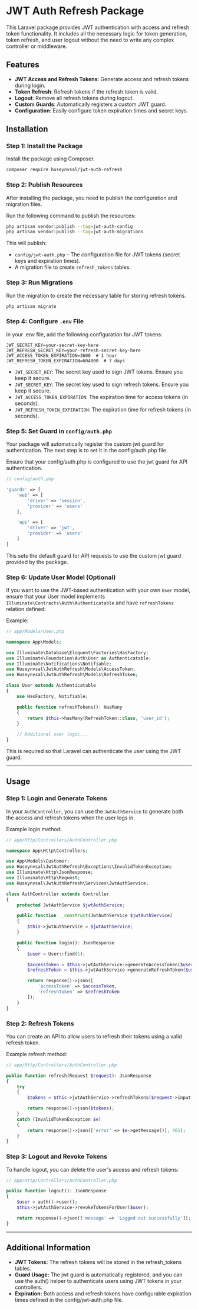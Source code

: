 # JWT Auth Refresh Package

This Laravel package provides JWT authentication with access and refresh token functionality. It includes all the necessary logic for token generation, token refresh, and user logout without the need to write any complex controller or middleware.

## Features

- **JWT Access and Refresh Tokens**: Generate access and refresh tokens during login.
- **Token Refresh**: Refresh tokens if the refresh token is valid.
- **Logout**: Remove all refresh tokens during logout.
- **Custom Guards**: Automatically registers a custom JWT guard.
- **Configuration**: Easily configure token expiration times and secret keys.

## Installation

### Step 1: Install the Package

Install the package using Composer.

```bash
composer require huseynvsal/jwt-auth-refresh
```

### Step 2: Publish Resources

After installing the package, you need to publish the configuration and migration files.

Run the following command to publish the resources:

```bash
php artisan vendor:publish --tag=jwt-auth-config
php artisan vendor:publish --tag=jwt-auth-migrations
```

This will publish:

* `config/jwt-auth.php` – The configuration file for JWT tokens (secret keys and expiration times).
* A migration file to create `refresh_tokens` tables.

### Step 3: Run Migrations

Run the migration to create the necessary table for storing refresh tokens.

```bash
php artisan migrate
```

### Step 4: Configure `.env` File

In your .env file, add the following configuration for JWT tokens:

```env
JWT_SECRET_KEY=your-secret-key-here
JWT_REFRESH_SECRET_KEY=your-refresh-secret-key-here
JWT_ACCESS_TOKEN_EXPIRATION=3600  # 1 hour
JWT_REFRESH_TOKEN_EXPIRATION=604800  # 7 days
```

* `JWT_SECRET_KEY`: The secret key used to sign JWT tokens. Ensure you keep it secure.
* `JWT_SECRET_KEY`: The secret key used to sign refresh tokens. Ensure you keep it secure.
* `JWT_ACCESS_TOKEN_EXPIRATION`: The expiration time for access tokens (in seconds).
* `JWT_REFRESH_TOKEN_EXPIRATION`: The expiration time for refresh tokens (in seconds).

### Step 5: Set Guard in `config/auth.php`

Your package will automatically register the custom jwt guard for authentication. The next step is to set it in the config/auth.php file.

Ensure that your config/auth.php is configured to use the jwt guard for API authentication.

```php
// config/auth.php

'guards' => [
    'web' => [
        'driver' => 'session',
        'provider' => 'users'
    ],

    'api' => [
        'driver' => 'jwt',
        'provider' => 'users'
    ]
]
```
This sets the default guard for API requests to use the custom jwt guard provided by the package.

### Step 6: Update User Model (Optional)

If you want to use the JWT-based authentication with your own `User` model, ensure that your User model implements `Illuminate\Contracts\Auth\Authenticatable` and have `refreshTokens` relation defined:

Example:

```php
// app/Models/User.php

namespace App\Models;

use Illuminate\Database\Eloquent\Factories\HasFactory;
use Illuminate\Foundation\Auth\User as Authenticatable;
use Illuminate\Notifications\Notifiable;
use Huseynvsal\JwtAuthRefresh\Models\AccessToken;
use Huseynvsal\JwtAuthRefresh\Models\RefreshToken;

class User extends Authenticatable
{
    use HasFactory, Notifiable;

    public function refreshTokens(): HasMany
    {
        return $this->hasMany(RefreshToken::class, 'user_id');
    }

    // Additional user logic...
}
```
This is required so that Laravel can authenticate the user using the JWT guard.

---

## Usage

### Step 1: Login and Generate Tokens

In your `AuthController`, you can use the `JwtAuthService` to generate both the access and refresh tokens when the user logs in.

Example login method:

```php
// app/Http/Controllers/AuthController.php

namespace App\Http\Controllers;

use App\Models\Customer;
use Huseynvsal\JwtAuthRefresh\Exceptions\InvalidTokenException;
use Illuminate\Http\JsonResponse;
use Illuminate\Http\Request;
use Huseynvsal\JwtAuthRefresh\Services\JwtAuthService;

class AuthController extends Controller
{
    protected JwtAuthService $jwtAuthService;

    public function __construct(JwtAuthService $jwtAuthService)
    {
        $this->jwtAuthService = $jwtAuthService;
    }

    public function login(): JsonResponse
    {
        $user = User::find(1);

        $accessToken = $this->jwtAuthService->generateAccessToken($user);
        $refreshToken = $this->jwtAuthService->generateRefreshToken($user);

        return response()->json([
            'accessToken' => $accessToken,
            'refreshToken' => $refreshToken
        ]);
    }
}
```

### Step 2: Refresh Tokens

You can create an API to allow users to refresh their tokens using a valid refresh token.

Example refresh method:

```php
// app/Http/Controllers/AuthController.php

public function refresh(Request $request): JsonResponse
{
    try
    {
        $tokens = $this->jwtAuthService->refreshTokens($request->input('refreshToken'));

        return response()->json($tokens);
    }
    catch (InvalidTokenException $e)
    {
        return response()->json(['error' => $e->getMessage()], 401);
    }
}
```

### Step 3: Logout and Revoke Tokens

To handle logout, you can delete the user's access and refresh tokens:

```php
// app/Http/Controllers/AuthController.php

public function logout(): JsonResponse
{
    $user = auth()->user();
    $this->jwtAuthService->revokeTokensForUser($user);

    return response()->json(['message' => 'Logged out successfully']);
}
```

---

## Additional Information
* **JWT Tokens:** The refresh tokens will be stored in the refresh_tokens tables.
* **Guard Usage:** The jwt guard is automatically registered, and you can use the auth() helper to authenticate users using JWT tokens in your controllers.
* **Expiration:** Both access and refresh tokens have configurable expiration times defined in the config/jwt-auth.php file.